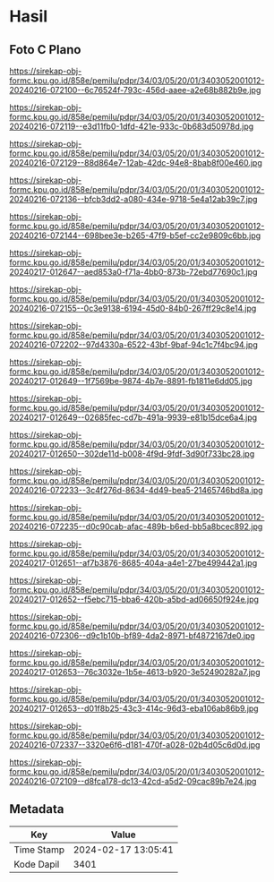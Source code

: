 # Hasil

## Foto C Plano

https://sirekap-obj-formc.kpu.go.id/858e/pemilu/pdpr/34/03/05/20/01/3403052001012-20240216-072100--6c76524f-793c-456d-aaee-a2e68b882b9e.jpg

https://sirekap-obj-formc.kpu.go.id/858e/pemilu/pdpr/34/03/05/20/01/3403052001012-20240216-072119--e3d11fb0-1dfd-421e-933c-0b683d50978d.jpg

https://sirekap-obj-formc.kpu.go.id/858e/pemilu/pdpr/34/03/05/20/01/3403052001012-20240216-072129--88d864e7-12ab-42dc-94e8-8bab8f00e460.jpg

https://sirekap-obj-formc.kpu.go.id/858e/pemilu/pdpr/34/03/05/20/01/3403052001012-20240216-072136--bfcb3dd2-a080-434e-9718-5e4a12ab39c7.jpg

https://sirekap-obj-formc.kpu.go.id/858e/pemilu/pdpr/34/03/05/20/01/3403052001012-20240216-072144--698bee3e-b265-47f9-b5ef-cc2e9809c6bb.jpg

https://sirekap-obj-formc.kpu.go.id/858e/pemilu/pdpr/34/03/05/20/01/3403052001012-20240217-012647--aed853a0-f71a-4bb0-873b-72ebd77690c1.jpg

https://sirekap-obj-formc.kpu.go.id/858e/pemilu/pdpr/34/03/05/20/01/3403052001012-20240216-072155--0c3e9138-6194-45d0-84b0-267ff29c8e14.jpg

https://sirekap-obj-formc.kpu.go.id/858e/pemilu/pdpr/34/03/05/20/01/3403052001012-20240216-072202--97d4330a-6522-43bf-9baf-94c1c7f4bc94.jpg

https://sirekap-obj-formc.kpu.go.id/858e/pemilu/pdpr/34/03/05/20/01/3403052001012-20240217-012649--1f7569be-9874-4b7e-8891-fb1811e6dd05.jpg

https://sirekap-obj-formc.kpu.go.id/858e/pemilu/pdpr/34/03/05/20/01/3403052001012-20240217-012649--02685fec-cd7b-491a-9939-e81b15dce6a4.jpg

https://sirekap-obj-formc.kpu.go.id/858e/pemilu/pdpr/34/03/05/20/01/3403052001012-20240217-012650--302de11d-b008-4f9d-9fdf-3d90f733bc28.jpg

https://sirekap-obj-formc.kpu.go.id/858e/pemilu/pdpr/34/03/05/20/01/3403052001012-20240216-072233--3c4f276d-8634-4d49-bea5-21465746bd8a.jpg

https://sirekap-obj-formc.kpu.go.id/858e/pemilu/pdpr/34/03/05/20/01/3403052001012-20240216-072235--d0c90cab-afac-489b-b6ed-bb5a8bcec892.jpg

https://sirekap-obj-formc.kpu.go.id/858e/pemilu/pdpr/34/03/05/20/01/3403052001012-20240217-012651--af7b3876-8685-404a-a4e1-27be499442a1.jpg

https://sirekap-obj-formc.kpu.go.id/858e/pemilu/pdpr/34/03/05/20/01/3403052001012-20240217-012652--f5ebc715-bba6-420b-a5bd-ad06650f924e.jpg

https://sirekap-obj-formc.kpu.go.id/858e/pemilu/pdpr/34/03/05/20/01/3403052001012-20240216-072306--d9c1b10b-bf89-4da2-8971-bf4872167de0.jpg

https://sirekap-obj-formc.kpu.go.id/858e/pemilu/pdpr/34/03/05/20/01/3403052001012-20240217-012653--76c3032e-1b5e-4613-b920-3e52490282a7.jpg

https://sirekap-obj-formc.kpu.go.id/858e/pemilu/pdpr/34/03/05/20/01/3403052001012-20240217-012653--d01f8b25-43c3-414c-96d3-eba106ab86b9.jpg

https://sirekap-obj-formc.kpu.go.id/858e/pemilu/pdpr/34/03/05/20/01/3403052001012-20240216-072337--3320e6f6-d181-470f-a028-02b4d05c6d0d.jpg

https://sirekap-obj-formc.kpu.go.id/858e/pemilu/pdpr/34/03/05/20/01/3403052001012-20240216-072109--d8fca178-dc13-42cd-a5d2-09cac89b7e24.jpg


## Metadata

| Key        | Value               |
| ---------- | ------------------- |
| Time Stamp | 2024-02-17 13:05:41 |
| Kode Dapil | 3401                |



